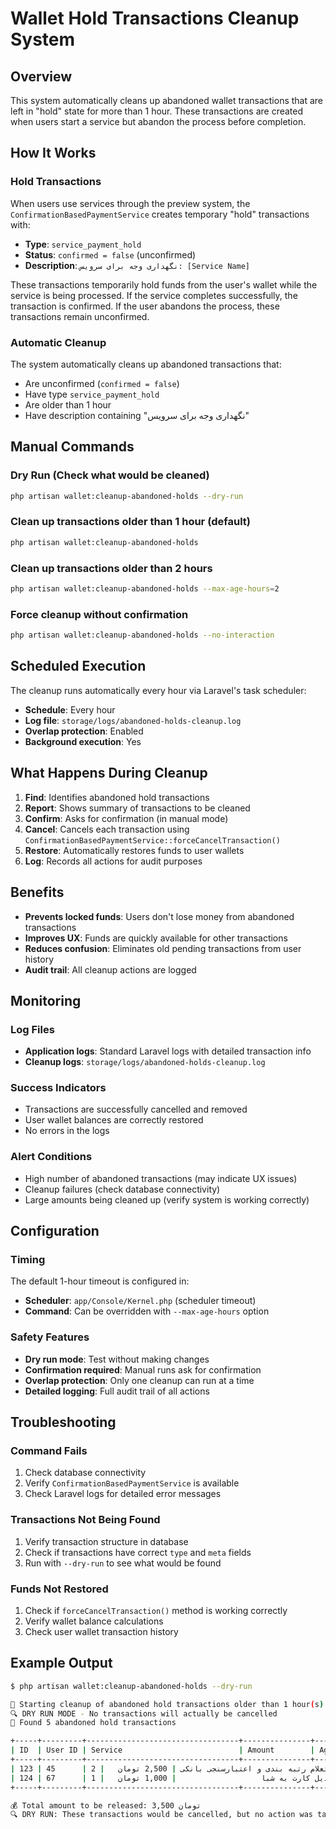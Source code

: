 # Wallet Hold Transactions Cleanup System

## Overview

This system automatically cleans up abandoned wallet transactions that are left in "hold" state for more than 1 hour. These transactions are created when users start a service but abandon the process before completion.

## How It Works

### Hold Transactions
When users use services through the preview system, the `ConfirmationBasedPaymentService` creates temporary "hold" transactions with:
- **Type**: `service_payment_hold`
- **Status**: `confirmed = false` (unconfirmed)
- **Description**: `نگهداری وجه برای سرویس: [Service Name]`

These transactions temporarily hold funds from the user's wallet while the service is being processed. If the service completes successfully, the transaction is confirmed. If the user abandons the process, these transactions remain unconfirmed.

### Automatic Cleanup
The system automatically cleans up abandoned transactions that:
- Are unconfirmed (`confirmed = false`)
- Have type `service_payment_hold`
- Are older than 1 hour
- Have description containing "نگهداری وجه برای سرویس"

## Manual Commands

### Dry Run (Check what would be cleaned)
```bash
php artisan wallet:cleanup-abandoned-holds --dry-run
```

### Clean up transactions older than 1 hour (default)
```bash
php artisan wallet:cleanup-abandoned-holds
```

### Clean up transactions older than 2 hours
```bash
php artisan wallet:cleanup-abandoned-holds --max-age-hours=2
```

### Force cleanup without confirmation
```bash
php artisan wallet:cleanup-abandoned-holds --no-interaction
```

## Scheduled Execution

The cleanup runs automatically every hour via Laravel's task scheduler:
- **Schedule**: Every hour
- **Log file**: `storage/logs/abandoned-holds-cleanup.log`
- **Overlap protection**: Enabled
- **Background execution**: Yes

## What Happens During Cleanup

1. **Find**: Identifies abandoned hold transactions
2. **Report**: Shows summary of transactions to be cleaned
3. **Confirm**: Asks for confirmation (in manual mode)
4. **Cancel**: Cancels each transaction using `ConfirmationBasedPaymentService::forceCancelTransaction()`
5. **Restore**: Automatically restores funds to user wallets
6. **Log**: Records all actions for audit purposes

## Benefits

- **Prevents locked funds**: Users don't lose money from abandoned transactions
- **Improves UX**: Funds are quickly available for other transactions
- **Reduces confusion**: Eliminates old pending transactions from user history
- **Audit trail**: All cleanup actions are logged

## Monitoring

### Log Files
- **Application logs**: Standard Laravel logs with detailed transaction info
- **Cleanup logs**: `storage/logs/abandoned-holds-cleanup.log`

### Success Indicators
- Transactions are successfully cancelled and removed
- User wallet balances are correctly restored
- No errors in the logs

### Alert Conditions
- High number of abandoned transactions (may indicate UX issues)
- Cleanup failures (check database connectivity)
- Large amounts being cleaned up (verify system is working correctly)

## Configuration

### Timing
The default 1-hour timeout is configured in:
- **Scheduler**: `app/Console/Kernel.php` (scheduler timeout)
- **Command**: Can be overridden with `--max-age-hours` option

### Safety Features
- **Dry run mode**: Test without making changes
- **Confirmation required**: Manual runs ask for confirmation
- **Overlap protection**: Only one cleanup can run at a time
- **Detailed logging**: Full audit trail of all actions

## Troubleshooting

### Command Fails
1. Check database connectivity
2. Verify `ConfirmationBasedPaymentService` is available
3. Check Laravel logs for detailed error messages

### Transactions Not Being Found
1. Verify transaction structure in database
2. Check if transactions have correct `type` and `meta` fields
3. Run with `--dry-run` to see what would be found

### Funds Not Restored
1. Check if `forceCancelTransaction()` method is working correctly
2. Verify wallet balance calculations
3. Check user wallet transaction history

## Example Output

```bash
$ php artisan wallet:cleanup-abandoned-holds --dry-run

🧹 Starting cleanup of abandoned hold transactions older than 1 hour(s)
🔍 DRY RUN MODE - No transactions will actually be cancelled
🎯 Found 5 abandoned hold transactions

+-----+---------+----------------------------------+---------------+-------------------+---------------------+
| ID  | User ID | Service                          | Amount        | Age               | Created             |
+-----+---------+----------------------------------+---------------+-------------------+---------------------+
| 123 | 45      | استعلام رتبه بندی و اعتبارسنجی بانکی | 2,500 تومان   | 2 hours ago       | 2024-01-15 10:30:00 |
| 124 | 67      | تبدیل کارت به شبا                   | 1,000 تومان   | 1 hour ago        | 2024-01-15 11:30:00 |
+-----+---------+----------------------------------+---------------+-------------------+---------------------+

💰 Total amount to be released: 3,500 تومان
🔍 DRY RUN: These transactions would be cancelled, but no action was taken
``` 
